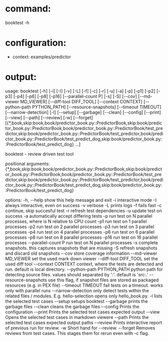# command:

booktest -h

# configuration:

 * context: examples/predictor

# output:

usage: booktest [-h] [-i] [-I] [-v] [-L] [-f] [-c] [-r] [-u] [-a] [-p] [-p1]
                [-p2] [-p3] [-p4] [-p6] [-p8] [-p16] [--parallel-count P] [-s]
                [-S] [--cov] [--md-viewer MD_VIEWER] [--diff-tool DIFF_TOOL]
                [--context CONTEXT] [--python-path PYTHON_PATH]
                [--resource-snapshots] [--timeout TIMEOUT]
                [--narrow-detection] [-l] [--setup] [--garbage] [--clean]
                [--config] [--print] [--view] [--path] [--review] [-w]
                [--forget]
                [{*,book,skip:book,book/predictor_book.py::PredictorBook,skip:book/predictor_book.py::PredictorBook,book/predictor_book.py::PredictorBook/test_predictor,skip:book/predictor_book.py::PredictorBook/test_predictor,book/predictor_book.py::PredictorBook/test_predict_dog,skip:book/predictor_book.py::PredictorBook/test_predict_dog} ...]

booktest - review driven test tool

positional arguments:
  {*,book,skip:book,book/predictor_book.py::PredictorBook,skip:book/predictor_book.py::PredictorBook,book/predictor_book.py::PredictorBook/test_predictor,skip:book/predictor_book.py::PredictorBook/test_predictor,book/predictor_book.py::PredictorBook/test_predict_dog,skip:book/predictor_book.py::PredictorBook/test_predict_dog}

options:
  -h, --help            show this help message and exit
  -i                    interactive mode
  -I                    always interactive, even on success
  -v                    verbose
  -L                    prints logs
  -f                    fails fast
  -c                    continue, skip succesful test
  -r                    refresh test dependencies
  -u                    update test on success
  -a                    automatically accept differing tests
  -p                    run test on N parallel processes, where is N relative
                        to CPU count
  -p1                   run test on 1 parallel processes
  -p2                   run test on 2 parallel processes
  -p3                   run test on 3 parallel processes
  -p4                   run test on 4 parallel processes
  -p6                   run test on 6 parallel processes
  -p8                   run test on 8 parallel processes
  -p16                  run test on 16 parallel processes
  --parallel-count P    run test on N parallel processes
  -s                    complete snapshots. this captures snapshots that are
                        missing
  -S                    refresh snapshots and discard old snapshots
  --cov                 store coverage information
  --md-viewer MD_VIEWER
                        set the used mark down viewer
  --diff-tool DIFF_TOOL
                        set the used diff tool
  --context CONTEXT     context, where the tests are detected and run. default
                        is local directory.
  --python-path PYTHON_PATH
                        python path for detecting source files. values should
                        separated by ':'. default is 'src:.'
  --resource-snapshots  use this flag, if snapshot files are stored as
                        packaged resources (e.g. in PEX file)
  --timeout TIMEOUT     fail tests on a timeout. works only with parallel runs
  --narrow-detection    only detect tests within the related files / modules.
                        E.g. hello-selection opens only hello_book.py.
  -l                    lists the selected test cases
  --setup               setups booktest
  --garbage             prints the garbage files
  --clean               cleans the garbage files
  --config              Prints the configuration
  --print               Prints the selected test cases expected output
  --view                Opens the selected test cases in markdown viewere
  --path                Prints the selected test cases expected output paths
  --review              Prints interactive report of previous run for review.
  -w                    Short hand for --review.
  --forget              Removes reviews from test cases. This stages them for
                        rerun even with -c flag.

